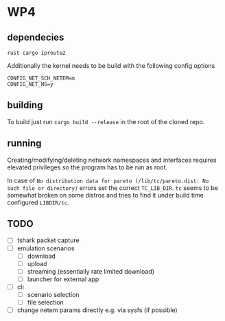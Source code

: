 # WP4

## dependecies

```
rust cargo iproute2
```

Additionally the kernel needs to be build with the following config options

```
CONFIG_NET_SCH_NETEM=m
CONFIG_NET_NS=y
```

## building

To build just run `cargo build --release` in the root of the cloned repo.

## running

Creating/modifying/deleting network namespaces and interfaces requires elevated privileges so the program has to be run as root.

In case of `No distribution data for pareto (/lib/tc/pareto.dist: No such file or directory)` errors set the correct `TC_LIB_DIR`. `tc` seems to be somewhat broken on some distros and tries to find it under build time configured `LIBDIR/tc`.

## TODO

- [ ] tshark packet capture
- [ ] emulation scenarios
  - [ ] download
  - [ ] upload
  - [ ] streaming (essentially rate limited download)
  - [ ] launcher for external app
- [ ] cli
  - [ ] scenario selection
  - [ ] file selection
- [ ] change netem params directly e.g. via sysfs (if possible)
